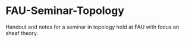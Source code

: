 # FAU-Seminar-Topology
Handout and notes for a seminar in topology hold at FAU with focus on sheaf theory.
